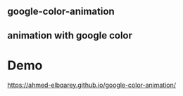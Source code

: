 ## google-color-animation
## animation with google color
# Demo
https://ahmed-elbqarey.github.io/google-color-animation/
